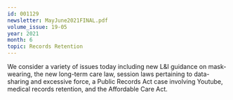 ```yaml
---
id: 001129
newsletter: MayJune2021FINAL.pdf
volume_issue: 19-05
year: 2021
month: 6
topic: Records Retention
---
```


We consider a variety of issues today including new L&I guidance on mask-wearing, the new long-term care law, session laws pertaining to data-sharing and excessive force, a Public Records Act case involving Youtube, medical records retention, and the Affordable Care Act.